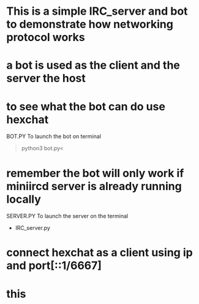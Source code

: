  # This is a simple IRC_server and bot to demonstrate how networking protocol works
 # a bot is used as the client and the server the host 
 # to see what the bot can do use hexchat

BOT.PY
To launch the bot on terminal
 >python3 bot.py<
 # remember the bot will only work if miniircd server is already running locally
SERVER.PY
To launch the server on the terminal
* IRC_server.py 
# connect hexchat as a client using ip and port[::1/6667]
# this 